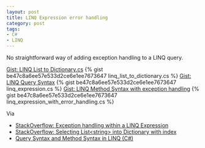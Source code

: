```yaml
---
layout: post
title: LINQ Expression error handling
category: post
tags:
- C#
- LINQ
---
```

No straightforward way of adding exception handling to a LINQ query.

<noscript>
  <a href="https://gist.github.com/be47c8a6ee57e533d2ce6e1ee7673647#file-linq_list_to_dictionary-cs">Gist: LINQ List to Dictionary.cs</a>
</noscript>
{% gist be47c8a6ee57e533d2ce6e1ee7673647 linq_list_to_dictionary.cs %}

<noscript>
  <a href="https://gist.github.com/be47c8a6ee57e533d2ce6e1ee7673647#file-linq_expression-cs">Gist: LINQ Query Syntax</a>
</noscript>
{% gist be47c8a6ee57e533d2ce6e1ee7673647 linq_expression.cs %}

<noscript>
  <a href="https://gist.github.com/be47c8a6ee57e533d2ce6e1ee7673647#file-linq_expression_with_error_handling-cs">Gist: LINQ Method Syntax with exception handling</a>
</noscript>
{% gist be47c8a6ee57e533d2ce6e1ee7673647 linq_expression_with_error_handling.cs %}

Via 

- [StackOverflow: Exception handling within a LINQ Expression](https://stackoverflow.com/questions/4322542/exception-handling-within-a-linq-expression)
- [StackOverflow: Selecting List&lt;string&gt; into Dictionary with index](https://stackoverflow.com/questions/39386251/selecting-liststring-into-dictionary-with-index)
- [Query Syntax and Method Syntax in LINQ (C#)](https://docs.microsoft.com/en-us/dotnet/csharp/programming-guide/concepts/linq/query-syntax-and-method-syntax-in-linq)

